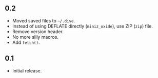 ## 0.2
* Moved saved files to `~/.dive`.
* Instead of using DEFLATE directly (`miniz_oxide`), use ZIP (`zip`) file.
* Remove version header.
* No more silly macros.
* Add `fetch()`.

## 0.1
* Initial release.
